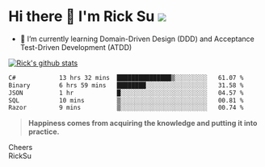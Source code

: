 # Hi there 👋 I'm Rick Su ![](https://komarev.com/ghpvc/?username=ricksu978)
<!--
**ricksu978/ricksu978** is a ✨ _special_ ✨ repository because its `README.md` (this file) appears on your GitHub profile.

Here are some ideas to get you started:

- 🔭 I’m currently working on ...
-->
- 🌱 I’m currently learning Domain-Driven Design (DDD) and Acceptance Test-Driven Development (ATDD)
<!--
- 👯 I’m looking to collaborate on ...
- 🤔 I’m looking for help with ...
- 💬 Ask me about ...
- 📫 How to reach me: ...
- 😄 Pronouns: ...
- ⚡ Fun fact: ...
-->
[![Rick's github stats](https://github-readme-stats.vercel.app/api?username=ricksu978&theme=dark)](https://github.com/ricksu978/ricksu978)

<!--START_SECTION:waka-->

```txt
C#            13 hrs 32 mins  ███████████████▒░░░░░░░░░   61.07 %
Binary        6 hrs 59 mins   ████████░░░░░░░░░░░░░░░░░   31.58 %
JSON          1 hr            █░░░░░░░░░░░░░░░░░░░░░░░░   04.57 %
SQL           10 mins         ▒░░░░░░░░░░░░░░░░░░░░░░░░   00.81 %
Razor         9 mins          ▒░░░░░░░░░░░░░░░░░░░░░░░░   00.74 %
```

<!--END_SECTION:waka-->

> **Happiness comes from acquiring the knowledge and putting it into practice.**

Cheers  
RickSu 
